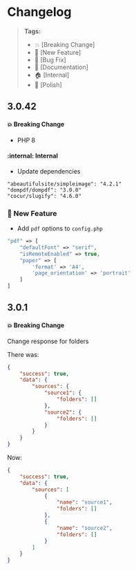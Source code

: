 # Changelog

> **Tags:**
>
> - :boom: [Breaking Change]
> - :rocket: [New Feature]
> - :bug: [Bug Fix]
> - :memo: [Documentation]
> - :house: [Internal]
> - :nail_care: [Polish]

## 3.0.42

#### :boom: Breaking Change

- PHP 8

#### :internal: Internal

- Update dependencies

```
"abeautifulsite/simpleimage": "4.2.1"
"dompdf/dompdf": "3.0.0"
"cocur/slugify": "4.6.0"
```

### :rocket: New Feature

- Add `pdf` options to `config.php`

```php
"pdf" => [
	"defaultFont" => "serif",
	"isRemoteEnabled" => true,
	"paper" => [
		'format' => 'A4',
		'page_orientation' => 'portrait'
	]
]
```

## 3.0.1

#### :boom: Breaking Change

Change response for folders

There was:

```json
{
	"success": true,
	"data": {
		"sources": {
			"source1": {
				"folders": []
			},
			"source2": {
				"folders": []
			}
		}
	}
}
```

Now:

```json
{
	"success": true,
	"data": {
		"sources": [
			{
				"name": "source1",
				"folders": []
			},
			{
				"name": "source2",
				"folders": []
			}
		]
	}
}
```
